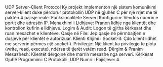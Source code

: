 UDP Server-Client Protocol
Ky projekt implementon një sistem komunikimi server-klient duke përdorur protokollin UDP në gjuhën C për një rrjet me të paktën 4 pajisje reale.
Funksionalitete
Serveri
          Konfigurim: Vendos numrin e portit dhe adresën IP.
          Menaxhimi i Lidhjeve: Pranon lidhje nga klientët dhe kontrollon kufirin e lidhjeve.
          Logim & Audit: Logon të gjitha kërkesat dhe ruan mesazhet e klientëve.
          Qasje në File: Jep qasje në përmbajtjen e dosjeve për klientët e autorizuar.
Klienti
         Krijimi i Socket-it: Çdo klient lidhet me serverin përmes një socket-i.
         Privilegje: Një klient ka privilegje të plota (write, read, execute), ndërsa të tjerët vetëm read. 
         Dërgim & Pranim Mesazhesh: Klientët dërgojnë dhe marrin mesazhe nga serveri.
Kërkesat
     Gjuhë Programimi: C
     Protokolli: UDP
     Numri i Pajisjeve: 4
